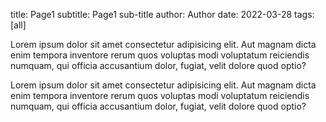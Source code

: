 title: Page1
subtitle: Page1 sub-title
author: Author
date: 2022-03-28
tags: [all]

Lorem ipsum dolor sit amet consectetur adipisicing elit. Aut magnam dicta
enim tempora inventore rerum quos voluptas modi voluptatum reiciendis
numquam, qui officia accusantium dolor, fugiat, velit dolore quod optio?

Lorem ipsum dolor sit amet consectetur adipisicing elit. Aut magnam dicta
enim tempora inventore rerum quos voluptas modi voluptatum reiciendis
numquam, qui officia accusantium dolor, fugiat, velit dolore quod optio?
